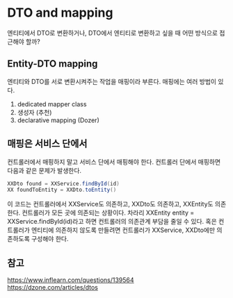 # DTO and mapping
엔티티에서 DTO로 변환하거나, DTO에서 엔티티로 변환하고 싶을 때 어떤 방식으로 접근해야 할까?

## Entity-DTO mapping
엔티티와 DTO를 서로 변환시켜주는 작업을 매핑이라 부른다. 매핑에는 여러 방법이 있다.
1. dedicated mapper class
2. 생성자 (추천)
3. declarative mapping (Dozer)

## 매핑은 서비스 단에서
컨트롤러에서 매핑하지 말고 서비스 단에서 매핑해야 한다. 컨트롤러 단에서 매핑하면 다음과 같은 문제가 발생한다.  

```java
XXDto found = XXService.findById(id)
XX foundToEntity = XXDto.toEntity()
```

이 코드는 컨트롤러에서 XXService도 의존하고, XXDto도 의존하고, XXEntity도 의존한다. 컨트롤러가 모든 곳에 의존되는 상황이다. 차라리 XXEntity entity = XXService.findById(id)라고 하면 컨트롤러의 의존관계 부담을 줄일 수 있다. 혹은 컨트롤러가 엔티티에 의존하지 않도록 만들려면 컨트롤러가 XXService, XXDto에만 의존하도록 구성해야 한다. 

## 참고
https://www.inflearn.com/questions/139564  
https://dzone.com/articles/dtos  